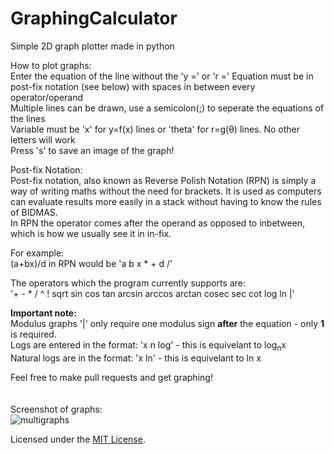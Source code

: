 # GraphingCalculator
Simple 2D graph plotter made in python

How to plot graphs:  
Enter the equation of the line without the 'y =' or 'r =' 
Equation must be in post-fix notation (see below) with spaces in between every operator/operand  
Multiple lines can be drawn, use a semicolon(;) to seperate the equations of the lines  
Variable must be 'x' for y=f(x) lines or 'theta' for r=g(θ) lines. No other letters will work  
Press 's' to save an image of the graph! 
    
Post-fix Notation:  
Post-fix notation, also known as Reverse Polish Notation (RPN) is simply a way of writing maths without the need for brackets. It is used as computers can evaluate results more easily in a stack without having to know the rules of BIDMAS.  
In RPN the operator comes after the operand as opposed to inbetween, which is how we usually see it in in-fix.  
  
For example:  
(a+bx)/d in RPN would be 'a b x * + d /'  

The operators which the program currently supports are:  
'+ - * / ^ ! sqrt sin cos tan arcsin arccos arctan cosec sec cot log ln |'  
  
**Important note:**  
Modulus graphs '|' only require one modulus sign **after** the equation - only **1** is required.  
Logs are entered in the format: 'x n log' - this is equivelant to log<sub>n</sub>x  
Natural logs are in the format: 'x ln' - this is equivelant to ln x
  
  
  
Feel free to make pull requests and get graphing!
<br /><br /><br />
Screenshot of graphs:  
![multigraphs](https://user-images.githubusercontent.com/27488093/37825501-f4d42fc6-2e87-11e8-8196-48cac9590195.png)

Licensed under the [MIT License](LICENSE).
